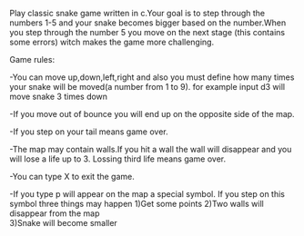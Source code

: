 Play classic snake game written in c.Your goal is to step through the numbers 1-5 and your snake
becomes bigger based on the number.When you step through the number 5 you move on the next stage
(this contains some errors) witch makes the game more challenging.

Game rules:

-You can move up,down,left,right and also you must define how many times your snake will be
moved(a number from 1 to 9). 
for example input d3 will move snake 3 times down

-If you move out of bounce you will end up on the opposite side of the map.

-If you step on your tail means game over.

-The map may contain walls.If you hit a wall the wall will disappear and you will lose a life up to 3. 
Lossing third life means game over.

-You can type X to exit the game.

-If you type p will appear on the map a special symbol. If you step on this symbol three things may happen
1)Get some points
2)Two walls will disappear from the map  
3)Snake will become smaller
